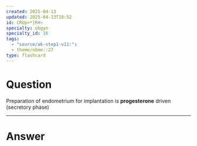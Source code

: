```yaml
---
created: 2025-04-13
updated: 2025-04-13T10:52
id: CRUp>*}R#>
specialty: obgyn
specialty_id: 16
tags:
  - "source/ak-step1-v11:": 
  - theme/nbme::27
type: flashcard
---
```


# Question
Preparation of endometrium for implantation is **progesterone** driven (secretory phase)

---

# Answer

